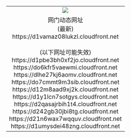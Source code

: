 ﻿<table>
  <tr></tr>
  <tr><td colspan=2 align=center><img src="https://d1vamaz08lukzl.cloudfront.net/Up/oGate.jpg" /></td></tr>
  <tr><td colspan=2 align=center>网门动态网址<br/>(最新)
<br>https://d1vamaz08lukzl.cloudfront.net
<br/><br/>(以下网址可能失效)
<br>https://d1pbe3bh0xf2jo.cloudfront.net
<br>https://do6kfr5vaewmi.cloudfront.net
<br>https://dlhe27kj6aomv.cloudfront.net
<br>https://do7cmmt9m3sib.cloudfront.net
<br>https://d12m8aad9xj2k.cloudfront.net
<br>https://d1y1lcn7sotgys.cloudfront.net
<br>https://d2qasajrbih1t4.cloudfront.net
<br>https://d242gb30jbi8tg.cloudfront.net
<br>https://d21n6wax7wqquv.cloudfront.net
<br>https://d1umysdei48zng.cloudfront.net
    </td>
  </tr>
</table>
